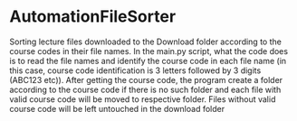 # AutomationFileSorter
Sorting lecture files downloaded to the Download folder according to the course codes in their file names.
In the main.py script, what the code does is to read the file names and identify the course code in each file name
(in this case, course code identification is 3 letters followed by 3 digits (ABC123 etc)). After getting the course code, the program create a folder according 
to the course code if there is no such folder and each file with valid course code will be moved to respective folder. Files without valid course code will be left untouched
in the download folder
